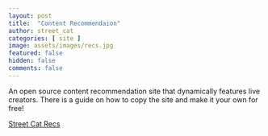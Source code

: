 ```yaml
---
layout: post
title:  "Content Recommendaion"
author: street_cat
categories: [ site ]
image: assets/images/recs.jpg
featured: false
hidden: false
comments: false
---
```


An open source content recommendation site that dynamically features live creators. There is a guide on how to copy the site and make it your own for free!

<a href="https://streetcatlove.github.io/recs">Street Cat Recs</a>
